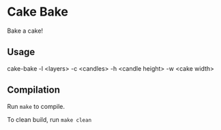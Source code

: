 # Cake Bake

Bake a cake!

## Usage

cake-bake -l \<layers\> -c \<candles\> -h \<candle height\> -w \<cake width\>

## Compilation

Run `make` to compile.

To clean build, run `make clean`
